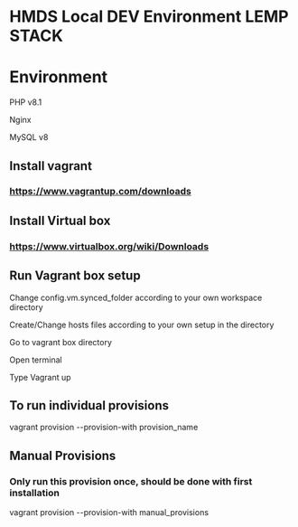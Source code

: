 # HMDS Local DEV Environment LEMP STACK

# Environment
PHP v8.1

Nginx

MySQL v8


## Install vagrant
### https://www.vagrantup.com/downloads

## Install Virtual box
### https://www.virtualbox.org/wiki/Downloads

## Run Vagrant box setup
Change config.vm.synced_folder according to your own workspace directory

Create/Change hosts files according to your own setup in the directory

Go to vagrant box directory

Open terminal

Type Vagrant up

## To run individual provisions
vagrant provision --provision-with provision_name

## Manual Provisions
### Only run this provision once, should be done with first installation
vagrant provision --provision-with manual_provisions
